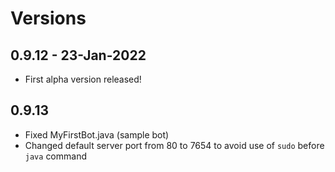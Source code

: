 # Versions

## 0.9.12 - 23-Jan-2022

- First alpha version released!

## 0.9.13

- Fixed MyFirstBot.java (sample bot)
- Changed default server port from 80 to 7654 to avoid use of `sudo` before `java` command